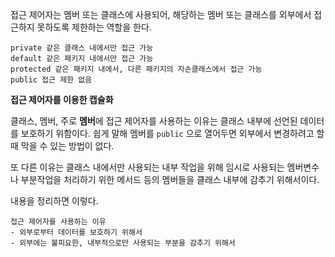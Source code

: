 
접근 제어자는 멤버 또는 클래스에 사용되어, 해당하는 멤버 또는 클래스를 외부에서 접근하지 못하도록 제한하는 역할을 한다.


```
private 같은 클래스 내에서만 접근 가능
default 같은 패키지 내에서만 접근 가능
protected 같은 패키지 내에서, 다른 패키지의 자손클래스에서 접근 가능
public 접근 제한 없음
```


**접근 제어자를 이용한 캡슐화**

클래스, 멤버, 주로 **멤버**에 접근 제어자를 사용하는 이유는 클래스 내부에 선언된 데이터를 보호하기 위함이다. 쉽게 말해 멤버를 `public` 으로 열어두면 외부에서 변경하려고 할 때 막을 수 있는 방법이 없다.

또 다른 이유는 클래스 내에서만 사용되는 내부 작업을 위해 임시로 사용되는 멤버변수나 부분작업을 처리하기 위한 메서드 등의 멤버들을 클래스 내부에 감추기 위해서이다.


내용을 정리하면 이렇다.

```
접근 제어자를 사용하는 이유
- 외부로부터 데이터를 보호하기 위해서
- 외부에는 불피요한, 내부적으로만 사용되는 부분을 감추기 위해서
```


